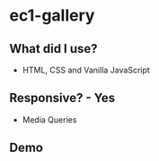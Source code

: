 # ec1-gallery

## What did I use?

* HTML, CSS and Vanilla JavaScript

## Responsive? - Yes 

* Media Queries 

## Demo

